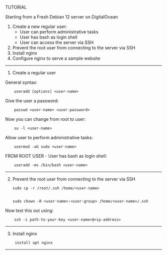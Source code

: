 ﻿TUTORIAL

Starting from a Fresh Debian 12 server on DigitalOcean

1. Create a new regular user:
    - User can perform administrative tasks
    - User has bash as login shell
    - User can access the server via SSH
2. Prevent the root user from connecting to the server via SSH
3. Install nginx
4. Configure nginx to serve a sample website


*********************************************************************
1. Create a regular user

General syntax: 

        useradd [options] <user-name>

Give the user a password:

        passwd <user-name> <user-password>

Now you can change from root to user: 

        su -l <user-name>

Allow user to perform administrative tasks: 

        usermod -aG sudo <user-name>

FROM ROOT USER - User has bash as login shell: 

        useradd -ms /bin/bash <user-name>

*********************************************************************
2. Prevent the root user from connecting to the server via SSH

       sudo cp -r /root/.ssh /home/<user-name>


       sudo chown -R <user-name>:<user-group> /home/<user-name>/.ssh
   

Now test this out using:

        ssh -i path-to-your-key <user-name>@<ip-address>
    

*********************************************************************


3. Install nginx

        install apt nginx

********************************************************************




